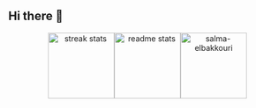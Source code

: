 ## Hi there 👋

<!--
**R-Sh1ki/R-Sh1ki** is a ✨ _special_ ✨ repository because its `README.md` (this file) appears on your GitHub profile.

Here are some ideas to get you started:

- 🔭 I’m currently working on ...
- 🌱 I’m currently learning ...
- 👯 I’m looking to collaborate on ...
- 🤔 I’m looking for help with ...
- 💬 Ask me about ...
- 📫 How to reach me: ...
- 😄 Pronouns: ...
- ⚡ Fun fact: ...
-->


<div align="center" style="display:flex;flex-direction:row;justify-content:center;">
  <img height="120"  src="https://streak-stats.demolab.com?user=r-sh1ki&theme=nord&border_radius-10" alt="streak stats" style="margin: 0" />
  <img height="120"  src="https://github-readme-stats-salesp07.vercel.app/api?username=r-sh1ki&count_private=true&show_icons=true&theme=nord&rank_icon=github&border_radius=5" alt="readme stats" style="margin: 0" /> 
  <img height="120"  src="https://github-readme-stats.vercel.app/api/top-langs?username=r-sh1ki&show_icons=true&locale=en&layout=compact&theme=nord&border_radius=4&size_weight=0.5&count_weight=0.5&exclude_repo=github-readme-stats" alt="salma-elbakkouri" style="margin: 0" />
</div>
